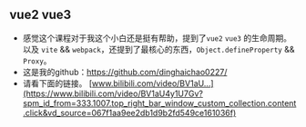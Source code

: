 ## vue2 vue3


* 感觉这个课程对于我这个小白还是挺有帮助，提到了`vue2` `vue3` 的生命周期。以及 `vite` && `webpack`，还提到了最核心的东西，`Object.defineProperty` && `Proxy`。
* 这是我的github：https://github.com/dinghaichao0227/
* 请看下面的链接。
[www.bilibili.com/video/BV1aU…](https://www.bilibili.com/video/BV1aU4y1U7Gv?spm_id_from=333.1007.top_right_bar_window_custom_collection.content.click&vd_source=067f1aa9ee2db1d9b2fd549ce161036f)
